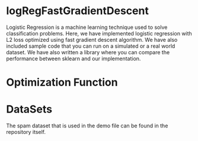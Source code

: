 # logRegFastGradientDescent

Logistic Regression is a machine learning technique used to solve classification problems. Here, we have implemented logistic regression with L2 loss optimized using fast gradient descent algorithm. We have also included sample code that you can run on a simulated or a real world dataset. We have also written a library where you can compare the performance between sklearn and our implementation.

# Optimization Function 


# DataSets
The spam dataset that is used in the demo file can be found in the repository itself.


